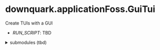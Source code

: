 # downquark.applicationFoss.GuiTui
Create TUIs with a GUI

- _RUN\_SCRIPT_: TBD

<details><summary> submodules (tbd) </summary>

```
% git submodule update --remote
```

> great reference: (database TUI)
- https://dblab.danvergara.com/
  - https://github.com/danvergara/dblab
  
  - https://github.com/red-data-tools/YouPlot (graphs on terminal)

  - https://www.nngroup.com/articles/ux-mapping-cheat-sheet (diff graph type to think about [ search for: Service Blueprinting ])


to reset
```
rm -rf <SUBMODULES_DIRECTORY> && mkdir <SUBMODULES_DIRECTORY>
rm .gitmodules
rm -rf .git/modules/*
```

to add submodule from scratch (or after a reset):
- See instructions [here](https://github.com/DownQuark-Work/downquark.ventureCore.SubatomicModules/tree/feature/generators/prng#add-submodule-and-define-the-branch-you-want-to-track)
  
  To check out once `.gitmodules` has been added
  `git clone --recursive https://github.com/DownQuark-Work/downquark.ventureCore.SubatomicModules.git`
  `git submodule add https://github.com/DownQuark-Work/downquark.ventureCore.SubatomicModules.git modules/downquark.ventureCore.SubatomicModules`

  </details>